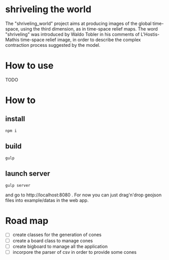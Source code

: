 shriveling the world
=====================

The  "shriveling_world" project aims at producing images of the global time-space, using the third dimension, as in time-space relief maps.
The word "shriveling" was introduced by Waldo Tobler in his comments of L'Hostis-Mathis time-space relief image, in order to describe the complex contraction process suggested by the model.

# How to use
TODO

# How to
## install
```
npm i
```
## build
```
gulp
```
## launch server
```
gulp server
```
and go to http://localhost:8080 . For now you can just drag'n'drop geojson files into example/datas in the web app.

# Road map
- [ ] create classes for the generation of cones
- [ ] create a board class to manage cones
- [ ] create bigboard to manage all the application
- [ ] incorpore the parser of csv in order to provide some cones
